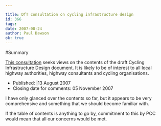 ```yaml
---

title: DfT consultation on cycling infrastructure design
id: 366
tags:
date: 2007-08-24
author: Paul Dawson
ok: true
---
```


#Summary

[This consultation](http://www.dft.gov.uk/consultations/open/infrastructuredesign/consultationpaper) seeks views on the contents of the draft Cycling Infrastructure Design document. It is likely to be of interest to all local highway authorities, highway consultants and cycling organisations.

* Published: |13 August 2007
* Closing date for comments: 05 November 2007

I have only glanced over the contents so far, but it appears to be very comprehensive and something that we should become familiar with.

If the table of contents is anything to go by, commitment to this by PCC would mean that all our concerns would be met.
